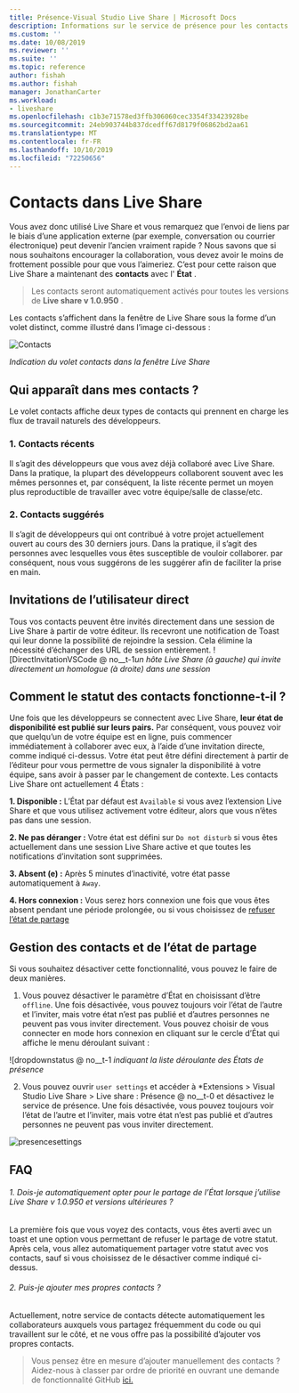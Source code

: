 ```yaml
---
title: Présence-Visual Studio Live Share | Microsoft Docs
description: Informations sur le service de présence pour les contacts pour Visual Studio Live Share.
ms.custom: ''
ms.date: 10/08/2019
ms.reviewer: ''
ms.suite: ''
ms.topic: reference
author: fishah
ms.author: fishah
manager: JonathanCarter
ms.workload:
- liveshare
ms.openlocfilehash: c1b3e71578ed3ffb306060cec3354f33423928be
ms.sourcegitcommit: 24eb903744b837dcedff67d8179f06862bd2aa61
ms.translationtype: MT
ms.contentlocale: fr-FR
ms.lasthandoff: 10/10/2019
ms.locfileid: "72250656"
---
```

<!--
Copyright © Microsoft Corporation
All rights reserved.
Creative Commons Attribution 4.0 License (International): https://creativecommons.org/licenses/by/4.0/legalcode
-->

# <a name="contacts-in-live-share"></a>Contacts dans Live Share 

Vous avez donc utilisé Live Share et vous remarquez que l’envoi de liens par le biais d’une application externe (par exemple, conversation ou courrier électronique) peut devenir l’ancien vraiment rapide ? Nous savons que si nous souhaitons encourager la collaboration, vous devez avoir le moins de frottement possible pour que vous l’aimeriez. C’est pour cette raison que Live Share a maintenant des **contacts** avec l' **État** .

>Les contacts seront automatiquement activés pour toutes les versions de **Live share v 1.0.950** .

Les contacts s’affichent dans la fenêtre de Live Share sous la forme d’un volet distinct, comme illustré dans l’image ci-dessous : 

![Contacts](../media/vscode-contacts-intro.png)

<em>Indication du volet contacts dans la fenêtre Live Share</em>
## <a name="who-shows-up-in-my-contacts"></a>Qui apparaît dans mes contacts ?

Le volet contacts affiche deux types de contacts qui prennent en charge les flux de travail naturels des développeurs.
### <a name="1-recent-contacts"></a>1. Contacts récents  
 Il s’agit des développeurs que vous avez déjà collaboré avec Live Share. Dans la pratique, la plupart des développeurs collaborent souvent avec les mêmes personnes et, par conséquent, la liste récente permet un moyen plus reproductible de travailler avec votre équipe/salle de classe/etc.
### <a name="2-suggested-contacts"></a>2. Contacts suggérés
Il s’agit de développeurs qui ont contribué à votre projet actuellement ouvert au cours des 30 derniers jours. Dans la pratique, il s’agit des personnes avec lesquelles vous êtes susceptible de vouloir collaborer. par conséquent, nous vous suggérons de les suggérer afin de faciliter la prise en main.

## <a name="direct-user-invitations"></a>Invitations de l’utilisateur direct 
Tous vos contacts peuvent être invités directement dans une session de Live Share à partir de votre éditeur. Ils recevront une notification de Toast qui leur donne la possibilité de rejoindre la session. Cela élimine la nécessité d’échanger des URL de session entièrement.
![DirectInvitationVSCode @ no__t-1<em>un hôte Live Share (à gauche) qui invite directement un homologue (à droite) dans une session</em>

## <a name="how-does-status-for-contacts-work"></a>Comment le statut des contacts fonctionne-t-il ?
Une fois que les développeurs se connectent avec Live Share, **leur état de disponibilité est publié sur leurs pairs.** Par conséquent, vous pouvez voir que quelqu’un de votre équipe est en ligne, puis commencer immédiatement à collaborer avec eux, à l’aide d’une invitation directe, comme indiqué ci-dessus.
Votre état peut être défini directement à partir de l’éditeur pour vous permettre de vous signaler la disponibilité à votre équipe, sans avoir à passer par le changement de contexte. Les contacts Live Share ont actuellement 4 États :

**1. Disponible :**  L’État par défaut est `Available` si vous avez l’extension Live Share et que vous utilisez activement votre éditeur, alors que vous n’êtes pas dans une session.

**2. Ne pas déranger :**  Votre état est défini sur `Do not disturb` si vous êtes actuellement dans une session Live Share active et que toutes les notifications d’invitation sont supprimées.

**3. Absent (e) :**  Après 5 minutes d’inactivité, votre état passe automatiquement à `Away`.

**4. Hors connexion :**  Vous serez hors connexion une fois que vous êtes absent pendant une période prolongée, ou si vous choisissez de [refuser l’état de partage](##ManagingPresence)


## Gestion des contacts et de<a name="ManagingPresence"> </a> l’état de partage

Si vous souhaitez désactiver cette fonctionnalité, vous pouvez le faire de deux manières.
1. Vous pouvez désactiver le paramètre d’État en choisissant d’être `offline`. Une fois désactivée, vous pouvez toujours voir l’état de l’autre et l’inviter, mais votre état n’est pas publié et d’autres personnes ne peuvent pas vous inviter directement.
Vous pouvez choisir de vous connecter en mode hors connexion en cliquant sur le cercle d’État qui affiche le menu déroulant suivant :

![dropdownstatus @ no__t-1 <em>indiquant la liste déroulante des États de présence</em>

2. Vous pouvez ouvrir `user settings` et accéder à *Extensions > Visual Studio Live Share > Live share : Présence @ no__t-0 et désactivez le service de présence. Une fois désactivée, vous pouvez toujours voir l’état de l’autre et l’inviter, mais votre état n’est pas publié et d’autres personnes ne peuvent pas vous inviter directement.

![presencesettings](../media/vscode-presence-setting.png)

## <a name="faqs"></a>FAQ 

###### <a name="1-will-i-be-automatically-opting-into-sharing-status-when-i-use-live-share-v10950-and-above"></a>1. Dois-je automatiquement opter pour le partage de l’État lorsque j’utilise Live Share v 1.0.950 et versions ultérieures ?

La première fois que vous voyez des contacts, vous êtes averti avec un toast et une option vous permettant de refuser le partage de votre statut. Après cela, vous allez automatiquement partager votre statut avec vos contacts, sauf si vous choisissez de le désactiver comme indiqué ci-dessus.

###### <a name="2-can-i-add-my-own-contacts"></a>2. Puis-je ajouter mes propres contacts ?

Actuellement, notre service de contacts détecte automatiquement les collaborateurs auxquels vous partagez fréquemment du code ou qui travaillent sur le côté, et ne vous offre pas la possibilité d’ajouter vos propres contacts. 


>Vous pensez être en mesure d’ajouter manuellement des contacts ? Aidez-nous à classer par ordre de priorité en ouvrant une demande de fonctionnalité GitHub [ici.](https://github.com/MicrosoftDocs/live-share/issues/new?template=feature_request.md)
 

 